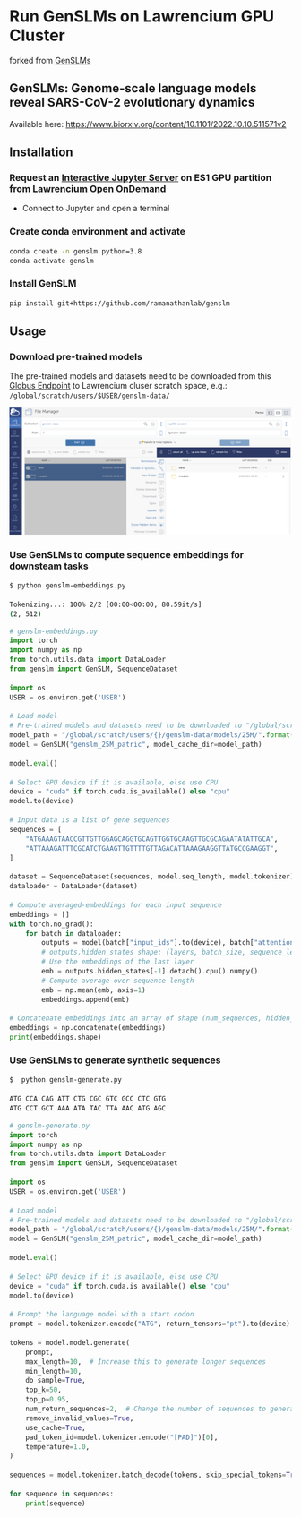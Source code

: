 # Run GenSLMs on Lawrencium GPU Cluster 
forked from [GenSLMs](https://github.com/ramanathanlab/genslm/tree/main)

## GenSLMs: Genome-scale language models reveal SARS-CoV-2 evolutionary dynamics
Available here: https://www.biorxiv.org/content/10.1101/2022.10.10.511571v2

## Installation

### Request an [Interactive Jupyter Server](https://it.lbl.gov/resource/hpc/for-users/hpc-documentation/open-ondemand/jupyter-server/) on ES1 GPU partition from [Lawrencium Open OnDemand](https://lrc-ondemand.lbl.gov)
* Connect to Jupyter and open a terminal

### Create conda environment and activate
```bash
conda create -n genslm python=3.8
conda activate genslm
```

### Install GenSLM
```bash
pip install git+https://github.com/ramanathanlab/genslm
```

## Usage

### __Download pre-trained models__
The pre-trained models and datasets need to be downloaded from this [Globus Endpoint](https://app.globus.org/file-manager?origin_id=25918ad0-2a4e-4f37-bcfc-8183b19c3150&origin_path=%2F) to Lawrencium cluser scratch space, e.g.: `/global/scratch/users/$USER/genslm-data/`

![](globus-to-lrc.png)

### Use GenSLMs to compute sequence embeddings for downsteam tasks 

```bash
$ python genslm-embeddings.py

Tokenizing...: 100% 2/2 [00:00<00:00, 80.59it/s]
(2, 512)
```

```python
# genslm-embeddings.py
import torch
import numpy as np
from torch.utils.data import DataLoader
from genslm import GenSLM, SequenceDataset

import os
USER = os.environ.get('USER')

# Load model
# Pre-trained models and datasets need to be downloaded to "/global/scratch/users/$USER/genslm-data/"
model_path = "/global/scratch/users/{}/genslm-data/models/25M/".format(USER)
model = GenSLM("genslm_25M_patric", model_cache_dir=model_path)

model.eval()

# Select GPU device if it is available, else use CPU
device = "cuda" if torch.cuda.is_available() else "cpu"
model.to(device)

# Input data is a list of gene sequences
sequences = [
    "ATGAAAGTAACCGTTGTTGGAGCAGGTGCAGTTGGTGCAAGTTGCGCAGAATATATTGCA",
    "ATTAAAGATTTCGCATCTGAAGTTGTTTTGTTAGACATTAAAGAAGGTTATGCCGAAGGT",
]

dataset = SequenceDataset(sequences, model.seq_length, model.tokenizer)
dataloader = DataLoader(dataset)

# Compute averaged-embeddings for each input sequence
embeddings = []
with torch.no_grad():
    for batch in dataloader:
        outputs = model(batch["input_ids"].to(device), batch["attention_mask"].to(device), output_hidden_states=True)
        # outputs.hidden_states shape: (layers, batch_size, sequence_length, hidden_size)
        # Use the embeddings of the last layer
        emb = outputs.hidden_states[-1].detach().cpu().numpy()
        # Compute average over sequence length
        emb = np.mean(emb, axis=1)
        embeddings.append(emb)

# Concatenate embeddings into an array of shape (num_sequences, hidden_size)
embeddings = np.concatenate(embeddings)
print(embeddings.shape)
```

### Use GenSLMs to generate synthetic sequences

```bash
$  python genslm-generate.py 

ATG CCA CAG ATT CTG CGC GTC GCC CTC GTG
ATG CCT GCT AAA ATA TAC TTA AAC ATG AGC
```


```python
# genslm-generate.py 
import torch
import numpy as np
from torch.utils.data import DataLoader
from genslm import GenSLM, SequenceDataset

import os
USER = os.environ.get('USER')

# Load model
# Pre-trained models and datasets need to be downloaded to "/global/scratch/users/$USER/genslm-data/"
model_path = "/global/scratch/users/{}/genslm-data/models/25M/".format(USER)
model = GenSLM("genslm_25M_patric", model_cache_dir=model_path)

model.eval()

# Select GPU device if it is available, else use CPU
device = "cuda" if torch.cuda.is_available() else "cpu"
model.to(device)

# Prompt the language model with a start codon
prompt = model.tokenizer.encode("ATG", return_tensors="pt").to(device)

tokens = model.model.generate(
    prompt,
    max_length=10,  # Increase this to generate longer sequences
    min_length=10,
    do_sample=True,
    top_k=50,
    top_p=0.95,
    num_return_sequences=2,  # Change the number of sequences to generate
    remove_invalid_values=True,
    use_cache=True,
    pad_token_id=model.tokenizer.encode("[PAD]")[0],
    temperature=1.0,
)

sequences = model.tokenizer.batch_decode(tokens, skip_special_tokens=True)

for sequence in sequences:
    print(sequence)
```
